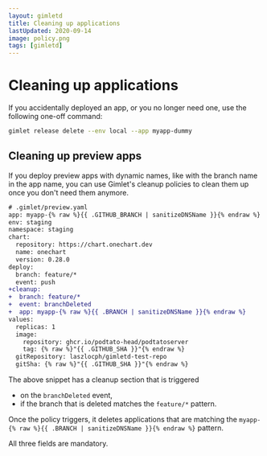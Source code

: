 ```yaml
---
layout: gimletd
title: Cleaning up applications
lastUpdated: 2020-09-14
image: policy.png
tags: [gimletd]
---
```


# Cleaning up applications

If you accidentally deployed an app, or you no longer need one, use the following one-off command: 

```bash
gimlet release delete --env local --app myapp-dummy
```

## Cleaning up preview apps

If you deploy preview apps with dynamic names, like with the branch name in the app name, 
you can use Gimlet's cleanup policies to clean them up once you don't need them anymore.

```diff
# .gimlet/preview.yaml
app: myapp-{% raw %}{{ .GITHUB_BRANCH | sanitizeDNSName }}{% endraw %}
env: staging
namespace: staging
chart:
  repository: https://chart.onechart.dev
  name: onechart
  version: 0.28.0
deploy:
  branch: feature/*
  event: push
+cleanup:
+  branch: feature/*
+  event: branchDeleted
+  app: myapp-{% raw %}{{ .BRANCH | sanitizeDNSName }}{% endraw %}
values:
  replicas: 1
  image:
    repository: ghcr.io/podtato-head/podtatoserver
    tag: {% raw %}"{{ .GITHUB_SHA }}"{% endraw %}
  gitRepository: laszlocph/gimletd-test-repo
  gitSha: {% raw %}"{{ .GITHUB_SHA }}"{% endraw %}
```

The above snippet has a cleanup section that is triggered 
- on the `branchDeleted` event, 
- if the branch that is deleted matches the `feature/*` pattern.

Once the policy triggers, it deletes applications that are matching the `myapp-{% raw %}{{ .BRANCH | sanitizeDNSName }}{% endraw %}` pattern.

All three fields are mandatory.
